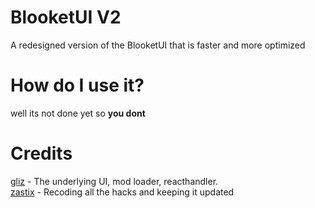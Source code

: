 # BlooketUI V2
A redesigned version of the BlooketUI that is faster and more optimized

# How do I use it?
well its not done yet so <b>you dont</b>

# Credits
[gliz](https://twitter.com/glizuwu) - The underlying UI, mod loader, reacthandler.<br>
[zastix](https://github.com/notzastix) - Recoding all the hacks and keeping it updated
